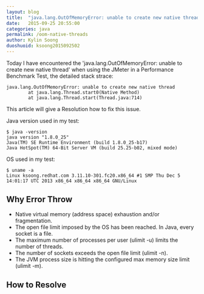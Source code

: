 ```yaml
---
layout: blog
title:  "java.lang.OutOfMemoryError: unable to create new native thread"
date:   2015-09-25 20:55:00
categories: java
permalink: /oom-native-threads
author: Kylin Soong
duoshuoid: ksoong2015092502
---
```


Today I have encountered the 'java.lang.OutOfMemoryError: unable to create new native thread' when using the JMeter in a Performance Benchmark Test, the detailed stack strace:

~~~
java.lang.OutOfMemoryError: unable to create new native thread
        at java.lang.Thread.start0(Native Method)
        at java.lang.Thread.start(Thread.java:714)
~~~

This article will give a Resolution how to fix this issue.

Java version used in my test:

~~~
$ java -version
java version "1.8.0_25"
Java(TM) SE Runtime Environment (build 1.8.0_25-b17)
Java HotSpot(TM) 64-Bit Server VM (build 25.25-b02, mixed mode)
~~~

OS used in my test:

~~~
$ uname -a
Linux ksoong.redhat.com 3.11.10-301.fc20.x86_64 #1 SMP Thu Dec 5 14:01:17 UTC 2013 x86_64 x86_64 x86_64 GNU/Linux
~~~

## Why Error Throw

* Native virtual memory (address space) exhaustion and/or fragmentation.
* The open file limit imposed by the OS has been reached. In Java, every socket is a file.
* The maximum number of processes per user (ulimit -u) limits the number of threads.
* The number of sockets exceeds the open file limit (ulimit -n).
* The JVM process size is hitting the configured max memory size limit (ulimit -m).

## How to Resolve
